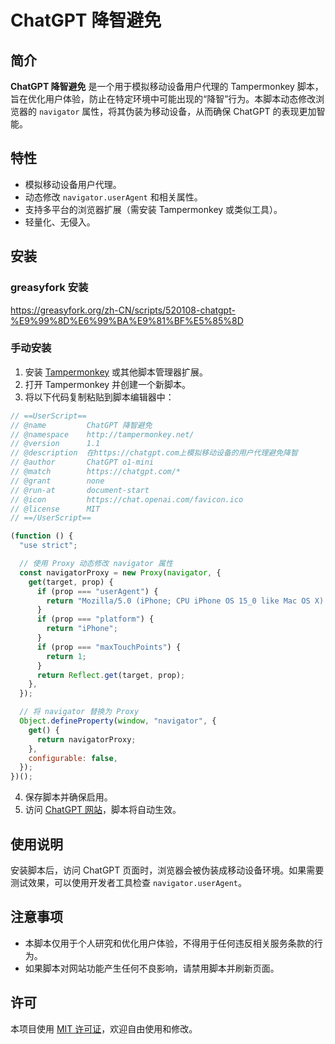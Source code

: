 # ChatGPT 降智避免

## 简介

**ChatGPT 降智避免** 是一个用于模拟移动设备用户代理的 Tampermonkey 脚本，旨在优化用户体验，防止在特定环境中可能出现的“降智”行为。本脚本动态修改浏览器的 `navigator` 属性，将其伪装为移动设备，从而确保 ChatGPT 的表现更加智能。

## 特性

- 模拟移动设备用户代理。
- 动态修改 `navigator.userAgent` 和相关属性。
- 支持多平台的浏览器扩展（需安装 Tampermonkey 或类似工具）。
- 轻量化、无侵入。

## 安装

### greasyfork 安装

https://greasyfork.org/zh-CN/scripts/520108-chatgpt-%E9%99%8D%E6%99%BA%E9%81%BF%E5%85%8D

### 手动安装

1. 安装 [Tampermonkey](https://www.tampermonkey.net/) 或其他脚本管理器扩展。
2. 打开 Tampermonkey 并创建一个新脚本。
3. 将以下代码复制粘贴到脚本编辑器中：

```javascript
// ==UserScript==
// @name         ChatGPT 降智避免
// @namespace    http://tampermonkey.net/
// @version      1.1
// @description  在https://chatgpt.com上模拟移动设备的用户代理避免降智
// @author       ChatGPT o1-mini
// @match        https://chatgpt.com/*
// @grant        none
// @run-at       document-start
// @icon         https://chat.openai.com/favicon.ico
// @license      MIT
// ==/UserScript==

(function () {
  "use strict";

  // 使用 Proxy 动态修改 navigator 属性
  const navigatorProxy = new Proxy(navigator, {
    get(target, prop) {
      if (prop === "userAgent") {
        return "Mozilla/5.0 (iPhone; CPU iPhone OS 15_0 like Mac OS X) AppleWebKit/605.1.15 (KHTML, like Gecko) Version/15.0 Mobile/15E148 Safari/604.1";
      }
      if (prop === "platform") {
        return "iPhone";
      }
      if (prop === "maxTouchPoints") {
        return 1;
      }
      return Reflect.get(target, prop);
    },
  });

  // 将 navigator 替换为 Proxy
  Object.defineProperty(window, "navigator", {
    get() {
      return navigatorProxy;
    },
    configurable: false,
  });
})();
```

4. 保存脚本并确保启用。
5. 访问 [ChatGPT 网站](https://chatgpt.com)，脚本将自动生效。

## 使用说明

安装脚本后，访问 ChatGPT 页面时，浏览器会被伪装成移动设备环境。如果需要测试效果，可以使用开发者工具检查 `navigator.userAgent`。

## 注意事项

- 本脚本仅用于个人研究和优化用户体验，不得用于任何违反相关服务条款的行为。
- 如果脚本对网站功能产生任何不良影响，请禁用脚本并刷新页面。

## 许可

本项目使用 [MIT 许可证](LICENSE)，欢迎自由使用和修改。
